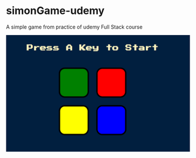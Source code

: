 # simonGame-udemy


A simple game from practice of udemy Full Stack course

![simonGame](./assets/%E5%B1%8F%E5%B9%95%E6%88%AA%E5%9B%BE%202022-08-06%20204008.png)
